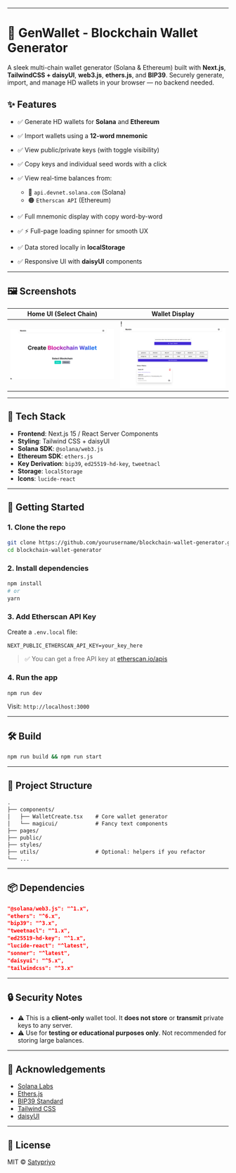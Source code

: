 
---

# 🔐 GenWallet - Blockchain Wallet Generator

A sleek multi-chain wallet generator (Solana & Ethereum) built with **Next.js**, **TailwindCSS + daisyUI**, **web3.js**, **ethers.js**, and **BIP39**. Securely generate, import, and manage HD wallets in your browser — no backend needed.

## ✨ Features

* ✅ Generate HD wallets for **Solana** and **Ethereum**
* ✅ Import wallets using a **12-word mnemonic**
* ✅ View public/private keys (with toggle visibility)
* ✅ Copy keys and individual seed words with a click
* ✅ View real-time balances from:

  * 🔷 `api.devnet.solana.com` (Solana)
  * 🟠 `Etherscan API` (Ethereum)
* ✅ Full mnemonic display with copy word-by-word
* ✅ ⚡ Full-page loading spinner for smooth UX
* ✅ Data stored locally in **localStorage**
* ✅ Responsive UI with **daisyUI** components

---

## 🖼️ Screenshots

| Home UI (Select Chain)                                        | Wallet Display                         |
| -------------------------------------- | -------------------------------------- |
| ![screenshot1](./public/hero.png) | ! ![screenshot3](./public/wallets.png) |

---

## 🧱 Tech Stack

* **Frontend**: Next.js 15 / React Server Components
* **Styling**: Tailwind CSS + daisyUI
* **Solana SDK**: `@solana/web3.js`
* **Ethereum SDK**: `ethers.js`
* **Key Derivation**: `bip39`, `ed25519-hd-key`, `tweetnacl`
* **Storage**: `localStorage`
* **Icons**: `lucide-react`

---

## 🚀 Getting Started

### 1. Clone the repo

```bash
git clone https://github.com/yourusername/blockchain-wallet-generator.git
cd blockchain-wallet-generator
```

### 2. Install dependencies

```bash
npm install
# or
yarn
```

### 3. Add Etherscan API Key

Create a `.env.local` file:

```env
NEXT_PUBLIC_ETHERSCAN_API_KEY=your_key_here
```

> ✅ You can get a free API key at [etherscan.io/apis](https://etherscan.io/apis)

### 4. Run the app

```bash
npm run dev
```

Visit: `http://localhost:3000`

---

## 🛠 Build

```bash
npm run build && npm run start
```

---

## 📁 Project Structure

```
.
├── components/
│   ├── WalletCreate.tsx    # Core wallet generator
│   └── magicui/            # Fancy text components
├── pages/
├── public/
├── styles/
├── utils/                  # Optional: helpers if you refactor
└── ...
```

---

## 📦 Dependencies

```json
"@solana/web3.js": "^1.x",
"ethers": "^6.x",
"bip39": "^3.x",
"tweetnacl": "^1.x",
"ed25519-hd-key": "^1.x",
"lucide-react": "^latest",
"sonner": "^latest",
"daisyui": "^5.x",
"tailwindcss": "^3.x"
```

---

## 🔒 Security Notes

* ⚠️ This is a **client-only** wallet tool. It **does not store** or **transmit** private keys to any server.
* ⚠️ Use for **testing or educational purposes only**. Not recommended for storing large balances.

---

## 🙌 Acknowledgements

* [Solana Labs](https://solana.com/)
* [Ethers.js](https://docs.ethers.io/)
* [BIP39 Standard](https://github.com/bitcoin/bips/blob/master/bip-0039.mediawiki)
* [Tailwind CSS](https://tailwindcss.com/)
* [daisyUI](https://daisyui.com/)

---

## 📃 License

MIT © [Satypriyo](https://github.com/Satyapriyo)

